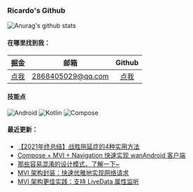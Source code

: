 ### Ricardo's Github

![Anurag's github stats](https://github-readme-stats.vercel.app/api?username=shenzhen2017&show_icons=true&theme=radical)

#### 在哪里找到我：

|                            掘金                             |                      邮箱                      |   Github                                        |
| :--------------------------------------------------------: | :--------------------------------------------: |:--------------------------------------------: |
| [点我](https://juejin.cn/user/668101431009496/posts)  | 2868405029@qq.com | [点我](https://github.com/shenzhen2017)|

#### 技能点

![Android](https://img.shields.io/badge/Android-%2335495e.svg?style=for-the-badge&logo=Android&logoColor=%FF35D06D)
![Kotlin](https://img.shields.io/badge/Kotlin-%23323330.svg?&style=for-the-badge&logo=kotlin&logoColor=%FF7F52FF)
![Compose](https://img.shields.io/badge/Compose-%2335495e.svg?style=for-the-badge&logo=Android&logoColor=white)

#### 最近更新：

<!-- BLOG-POST-LIST:START -->
- [【2021年终总结】战胜拖延症的4种实用方法](https://juejin.cn/post/7035780572404252708)
- [Compose + MVI + Navigation 快速实现 wanAndroid 客户端](https://juejin.cn/post/7033918453807480846)
- [那些容易混淆的设计模式，了解一下~](https://juejin.cn/post/7030415720676589581)
- [MVI 架构封装：快速优雅地实现网络请求](https://juejin.cn/post/7027815347281477645)
- [MVI 架构更佳实践：支持 LiveData 属性监听](https://juejin.cn/post/7025222741322121223)
<!-- BLOG-POST-LIST:END -->
<!--
**shenzhen2017/shenzhen2017** is a ✨ _special_ ✨ repository because its `README.md` (this file) appears on your GitHub profile.

Here are some ideas to get you started:

- 🔭 I’m currently working on ...
- 🌱 I’m currently learning ...
- 👯 I’m looking to collaborate on ...
- 🤔 I’m looking for help with ...
- 💬 Ask me about ...
- 📫 How to reach me: ...
- 😄 Pronouns: ...
- ⚡ Fun fact: ...
-->
